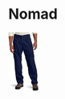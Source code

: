 # Nomad

![5.11 pants][511_pants]

[511_pants]: https://github.com/krogebry/devops/raw/master/images/mobile_nomad/511_pants.jpg
